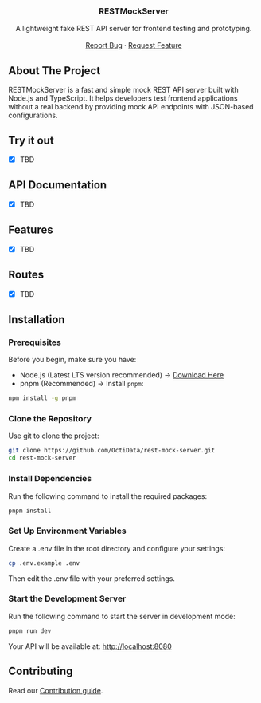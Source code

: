 <div align="center">
  <h3 align="center">RESTMockServer</h3>

  <p align="center">
    A lightweight fake REST API server for frontend testing and prototyping.
    <br />
    <br />
    <a href="https://github.com/OctiData/rest-mock-server/issues">Report Bug</a>
    ·
    <a href="https://github.com/OctiData/rest-mock-server/issues">Request Feature</a>
  </p>
</div>

## About The Project

RESTMockServer is a fast and simple mock REST API server built with Node.js and TypeScript. It helps developers test frontend applications without a real backend by providing mock API endpoints with JSON-based configurations.

## Try it out

- [x] TBD

## API Documentation

- [x] TBD

## Features

- [x] TBD

## Routes

- [x] TBD

## Installation

### Prerequisites

Before you begin, make sure you have:
* Node.js (Latest LTS version recommended) → [Download Here](https://nodejs.org/)
* pnpm (Recommended) → Install `pnpm`:

```bash
npm install -g pnpm
```

### Clone the Repository
Use git to clone the project:

```bash
git clone https://github.com/OctiData/rest-mock-server.git
cd rest-mock-server
```

### Install Dependencies
Run the following command to install the required packages:

```bash
pnpm install
```

### Set Up Environment Variables
Create a .env file in the root directory and configure your settings:

```bash
cp .env.example .env
```
Then edit the .env file with your preferred settings.

### Start the Development Server
Run the following command to start the server in development mode:

```bash
pnpm run dev
```

Your API will be available at: [http://localhost:8080](http://localhost:8080)

## Contributing

Read our [Contribution guide](./CONTRIBUTING.md).
